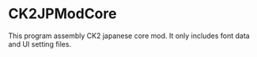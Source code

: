# CK2JPModCore
This program assembly CK2 japanese core mod. It only includes font data and UI setting files.
